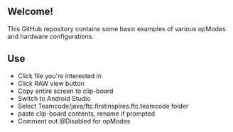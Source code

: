 ## Welcome!
This GitHub repository contains some basic examples of various opModes and hardware configurations.


## Use

* Click file you're interested in
* Click RAW view button
* Copy entire screen to clip-board
* Switch to Android Studio
* Select Teamcode/java/ftc.firstinspires.ftc.teamcode folder
* paste clip-board contents, rename if prompted
* Comment out @Disabled for opModes
